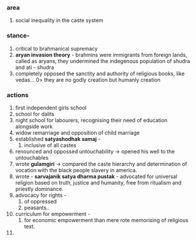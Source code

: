 ### area
1. social inequality in the caste system
### stance- 
1. critical to brahmanical supremacy
2. **aryan invasion theory**  - brahmins were immigrants from foreign lands, called as aryans, they undermined the indegenous population of shudra and ati - shudra
3. completely opposed the sanctity and authority of religious books, like vedas... 0> they are no godly creation but humanly creation
### actions
1. first independent girls school
2. school for dalits
3. night school for labourers, recognising their need of education alongside work
4. widow remarriage and opposition of child marriage
5. established **satyashodhak samaj** -
	1. inclusive of all castes
6. renounced and oppossed untouchability -> opened his well to the untouchables
7. wrote **gulamgiri** -> compared the caste hierarchy and determination of vocation with the black people slavery in america.
8. wrote - **sarvajanik satya dharma pustak** - advocated for universal religion based on truth, justice and humanity, free from ritualism and priestly dominance.
9. advocacy for rights - 
	1. of oppressed
	2. peasants..
10. curriculum for empowerment - 
	1. for economic empowerment than mere rote memorising of religious text.
11. 